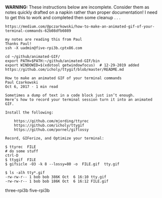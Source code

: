 **WARNING:** These instructions below are incomplete. Consider them as notes quickly drafted on a napkin rather than proper documentation!  I need to get this to work and completed then some cleanup  . . .
  
    https://medium.com/@pczarkowski/how-to-make-an-animated-gif-of-your-terminal-commands-62b08dfb6089
    
    my notes are reading this from Paul
    Thanks Paul!
    ssh -X uadmin@five-rpi3b.cptx86.com

    cd ~/github/animated-GIF/
    export PATH=$PATH:~/github/animated-GIF/bin
    export WINDOWID=$(xdotool getwindowfocus)  # 12-29-2019 added https://github.com/icholy/ttygif/blob/master/README.md
    
    How to make an animated GIF of your terminal commands
    Paul Czarkowski
    Oct 6, 2017 · 1 min read
    
    Sometimes a dump of text in a code block just isn’t enough. 
    Here’s how to record your terminal session turn it into an animated GIF.
    
    Install the following:
    
        https://github.com/mjording/ttyrec
        https://github.com/icholy/ttygif
        https://github.com/pornel/giflossy
    
    Record, GIFerize, and Optimize your terminal:
    
    $ ttyrec  FILE
    # do some stuff
    ctrl-D
    $ ttygif  FILE
    $ gifsicle -O3 -k 8 --lossy=80 -o  FILE.gif  tty.gif

    $ ls -alh tty*.gif
    -rw-rw-r-- 1 bob bob 386K Oct  6 16:10 tty.gif
    -rw-rw-r-- 1 bob bob 186K Oct  6 16:12 FILE.gif

three-rpi3b
five-rpi3b
